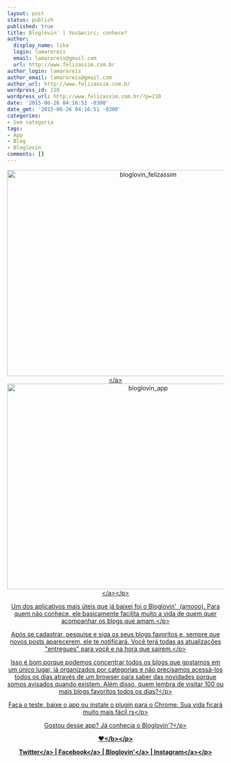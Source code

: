 ```yaml
---
layout: post
status: publish
published: true
title: Bloglovin' | Voc&ecirc; conhece?
author:
  display_name: lika
  login: lamaroreis
  email: lamaroreis@gmail.com
  url: http://www.felizassim.com.br
author_login: lamaroreis
author_email: lamaroreis@gmail.com
author_url: http://www.felizassim.com.br
wordpress_id: 210
wordpress_url: http://www.felizassim.com.br/?p=210
date: '2015-06-26 04:16:51 -0300'
date_gmt: '2015-06-26 04:16:51 -0300'
categories:
- Sem categoria
tags:
- App
- Blog
- Bloglovin
comments: []
---
```

<p style="text-align: center;"><a href="http:&#47;&#47;52.88.2.168&#47;wp-content&#47;uploads&#47;2015&#47;06&#47;FullSizeRender.jpg"><img class="aligncenter wp-image-215 size-large" src="http:&#47;&#47;52.88.2.168&#47;wp-content&#47;uploads&#47;2015&#47;06&#47;FullSizeRender-1024x768.jpg" alt="bloglovin_felizassim" width="640" height="480" &#47;><&#47;a> <a href="http:&#47;&#47;52.88.2.168&#47;wp-content&#47;uploads&#47;2015&#47;06&#47;FullSizeRender-21.jpg"><img class="aligncenter wp-image-214 size-large" src="http:&#47;&#47;52.88.2.168&#47;wp-content&#47;uploads&#47;2015&#47;06&#47;FullSizeRender-21-1024x767.jpg" alt="bloglovin_app" width="640" height="479" &#47;><&#47;a><&#47;p></p>
<p style="text-align: center;">Um dos aplicativos mais &uacute;teis que j&aacute; baixei foi o Bloglovin' &nbsp;(amooo). Para quem n&atilde;o conhece, ele basicamente facilita muito a vida de quem quer acompanhar os blogs que amam.<&#47;p></p>
<p style="text-align: center;">Ap&oacute;s se cadastrar, pesquise e siga os seus blogs favoritos e, sempre que novos posts aparecerem, ele te notificar&aacute;. Voc&ecirc; ter&aacute; todas as atualiza&ccedil;&otilde;es "entregues" para voc&ecirc; e na hora que sairem.<&#47;p></p>
<p style="text-align: center;">Isso &eacute; bom porque podemos concentrar&nbsp;todos os blogs que gostamos em um &uacute;nico lugar, j&aacute; organizados&nbsp;por categorias e n&atilde;o precisamos acess&aacute;-los todos os dias atrav&eacute;s de um browser para saber das novidades porque somos avisados quando existem. Al&eacute;m disso, quem lembra de visitar 100 ou mais blogs favoritos todos os dias?<&#47;p></p>
<p style="text-align: center;">Fa&ccedil;a o teste, baixe o app ou instale o plugin para o Chrome. Sua vida ficar&aacute; muito mais f&aacute;cil rs<&#47;p></p>
<p style="text-align: center;">Gostou desse app? J&aacute; conhecia o Bloglovin'?<&#47;p></p>
<p style="text-align: center;"><b>&hearts;<&#47;b><&#47;p></p>
<p style="text-align: center;"><a href="https:&#47;&#47;twitter.com&#47;lettiicee" target="_blank">Twitter<&#47;a>&nbsp;|&nbsp;<a href="http:&#47;&#47;www.facebook.com&#47;blogfelizassim" target="_blank">Facebook<&#47;a>&nbsp;|&nbsp;<a href="https:&#47;&#47;www.bloglovin.com&#47;blogs&#47;feliz-assim-14224049" target="_blank">Bloglovin'<&#47;a>&nbsp;|&nbsp;<a href="http:&#47;&#47;instagram.com&#47;lettiicee" target="_blank">Instagram<&#47;a><&#47;p></p>
